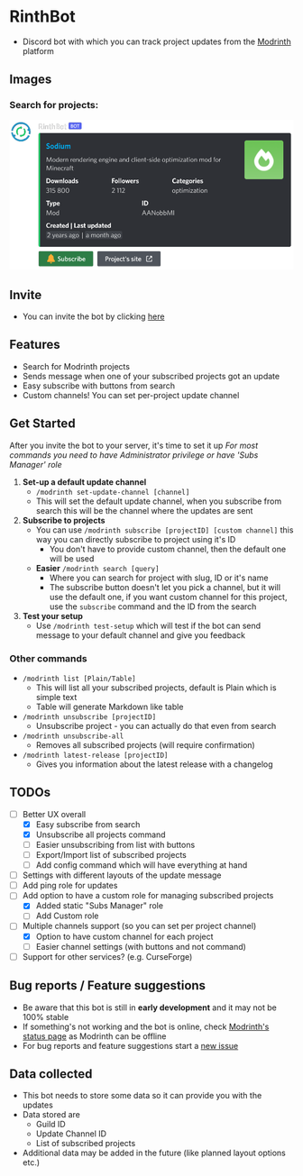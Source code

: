 # RinthBot

-  Discord bot with which you can track project updates from the [Modrinth](https://modrinth.com/) platform 

## Images
### Search for projects:
[![Search embed](./assets/search_embed.png)](https://github.com/Zechiax/RinthBot)

## Invite
- You can invite the bot by clicking [here](https://discord.com/api/oauth2/authorize?client_id=986993814671614094&permissions=537316416&scope=bot%20applications.commands)

## Features
- Search for Modrinth projects
- Sends message when one of your subscribed projects got an update
- Easy subscribe with buttons from search
- Custom channels! You can set per-project update channel

## Get Started
After you invite the bot to your server, it's time to set it up
*For most commands you need to have Administrator privilege or have 'Subs Manager' role*
1. **Set-up a default update channel**
	- `/modrinth set-update-channel [channel]`
	- This will set the default update channel, when you subscribe from search this will be the channel where the updates are sent
2. **Subscribe to projects**
	- You can use `/modrinth subscribe [projectID] [custom channel]` this way you can directly subscribe to project using it's ID
		- You don't have to provide custom channel, then the default one will be used
	- **Easier** `/modrinth search [query]`
		- Where you can search for project with slug, ID or it's name
		- The subscribe button doesn't let you pick a channel, but it will use the default one, if you want custom channel for this project, use the `subscribe` command and the ID from the search
3. **Test your setup**
	- Use `/modrinth test-setup` which will test if the bot can send message to your default channel and give you feedback 

### Other commands
- `/modrinth list [Plain/Table]`
    - This will list all your subscribed projects, default is Plain which is simple text
    - Table will generate Markdown like table
- `/modrinth unsubscribe [projectID]`
    - Unsubscribe project - you can actually do that even from search
- `/modrinth unsubscribe-all`
  - Removes all subscribed projects (will require confirmation)
- `/modrinth latest-release [projectID]`
  - Gives you information about the latest release with a changelog

## TODOs
- [ ] Better UX overall
    - [x] Easy subscribe from search 
    - [x] Unsubscribe all projects command
    - [ ] Easier unsubscribing from list with buttons
    - [ ] Export/Import list of subscribed projects
    - [ ] Add config command which will have everything at hand
- [ ] Settings with different layouts of the update message
- [ ] Add ping role for updates
- [ ] Add option to have a custom role for managing subscribed projects
    - [x] Added static "Subs Manager" role
    - [ ] Add Custom role
- [ ] Multiple channels support (so you can set per project channel)
  - [x] Option to have custom channel for each project
  - [ ] Easier channel settings (with buttons and not command)
- [ ] Support for other services? (e.g. CurseForge)

## Bug reports / Feature suggestions
- Be aware that this bot is still in **early development** and it may not be 100% stable
- If something's not working and the bot is online, check [Modrinth's status page](https://status.modrinth.com/) as Modrinth can be offline
- For bug reports and feature suggestions start a [new issue](https://github.com/Zechiax/RinthBot/issues/new)

## Data collected
- This bot needs to store some data so it can provide you with the updates
- Data stored are
    - Guild ID
    - Update Channel ID
    - List of subscribed projects
- Additional data may be added in the future (like planned layout options etc.)
